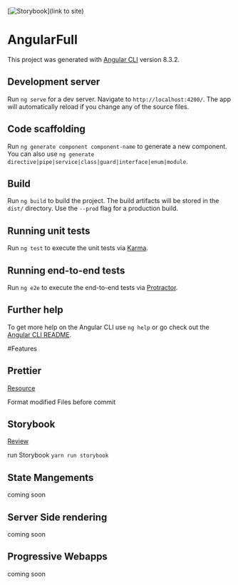 [![Storybook](https://cdn.jsdelivr.net/gh/storybookjs/brand@master/badge/badge-storybook.svg)](link to site)

# AngularFull

This project was generated with [Angular CLI](https://github.com/angular/angular-cli) version 8.3.2.

## Development server

Run `ng serve` for a dev server. Navigate to `http://localhost:4200/`. The app will automatically reload if you change any of the source files.

## Code scaffolding

Run `ng generate component component-name` to generate a new component. You can also use `ng generate directive|pipe|service|class|guard|interface|enum|module`.

## Build

Run `ng build` to build the project. The build artifacts will be stored in the `dist/` directory. Use the `--prod` flag for a production build.

## Running unit tests

Run `ng test` to execute the unit tests via [Karma](https://karma-runner.github.io).

## Running end-to-end tests

Run `ng e2e` to execute the end-to-end tests via [Protractor](http://www.protractortest.org/).

## Further help

To get more help on the Angular CLI use `ng help` or go check out the [Angular CLI README](https://github.com/angular/angular-cli/blob/master/README.md).

#Features

## Prettier

[Resource](https://prettier.io/)

Format modified Files before commit

## Storybook

[Review](https://www.chromaticqa.com/builds?appId=5daf2694ae848400208a07d9)

run Storybook `yarn run storybook`

## State Mangements

coming soon

## Server Side rendering

coming soon

## Progressive Webapps

coming soon

